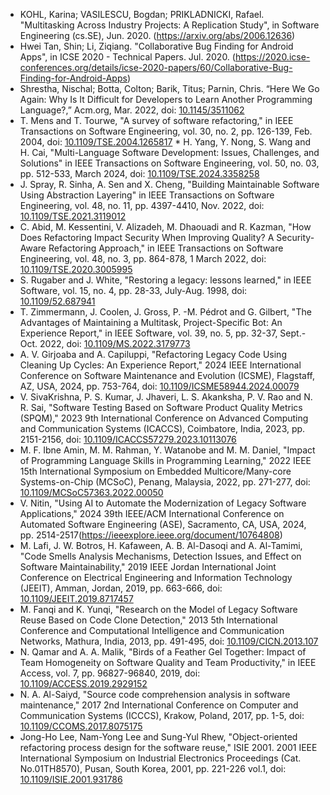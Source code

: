 * KOHL, Karina; VASILESCU, Bogdan; PRIKLADNICKI, Rafael. "Multitasking Across Industry Projects: A Replication Study", in Software Engineering (cs.SE), Jun. 2020. (<https://arxiv.org/abs/2006.12636>)
* Hwei Tan, Shin; Li, Ziqiang. "Collaborative Bug Finding for Android Apps", in ICSE 2020 - Technical Papers. Jul. 2020. (<https://2020.icse-conferences.org/details/icse-2020-papers/60/Collaborative-Bug-Finding-for-Android-Apps>)
* Shrestha, Nischal; Botta, Colton; Barik, Titus; Parnin, Chris. “Here We Go Again: Why Is It Difficult for Developers to Learn Another Programming Language?,” Acm.org, Mar. 2022, doi: [10.1145/3511062](https://doi.org/10.1145/3511062)
* T. Mens and T. Tourwe, "A survey of software refactoring," in IEEE Transactions on Software Engineering, vol. 30, no. 2, pp. 126-139, Feb. 2004, doi: [10.1109/TSE.2004.1265817](https://doi.org/10.1109/TSE.2004.1265817)
‌* H. Yang, Y. Nong, S. Wang and H. Cai, "Multi-Language Software Development: Issues, Challenges, and Solutions" in IEEE Transactions on Software Engineering, vol. 50, no. 03, pp. 512-533, March 2024, doi: [10.1109/TSE.2024.3358258](https://doi.ieeecomputersociety.org/10.1109/TSE.2024.3358258)
* J. Spray, R. Sinha, A. Sen and X. Cheng, "Building Maintainable Software Using Abstraction Layering" in IEEE Transactions on Software Engineering, vol. 48, no. 11, pp. 4397-4410, Nov. 2022, doi: [10.1109/TSE.2021.3119012](https://doi.ieeecomputersociety.org/10.1109/TSE.2021.3119012)
* C. Abid, M. Kessentini, V. Alizadeh, M. Dhaouadi and R. Kazman, "How Does Refactoring Impact Security When Improving Quality? A Security-Aware Refactoring Approach," in IEEE Transactions on Software Engineering, vol. 48, no. 3, pp. 864-878, 1 March 2022, doi: [10.1109/TSE.2020.3005995](https://doi.org/10.1109/TSE.2020.3005995)
* S. Rugaber and J. White, "Restoring a legacy: lessons learned," in IEEE Software, vol. 15, no. 4, pp. 28-33, July-Aug. 1998, doi: [10.1109/52.687941](https://doi.org/10.1109/52.687941)
* T. Zimmermann, J. Coolen, J. Gross, P. -M. Pédrot and G. Gilbert, "The Advantages of Maintaining a Multitask, Project-Specific Bot: An Experience Report," in IEEE Software, vol. 39, no. 5, pp. 32-37, Sept.-Oct. 2022, doi: [10.1109/MS.2022.3179773](https://doi.org/10.1109/MS.2022.3179773)
* A. V. Girjoaba and A. Capiluppi, "Refactoring Legacy Code Using Cleaning Up Cycles: An Experience Report," 2024 IEEE International Conference on Software Maintenance and Evolution (ICSME), Flagstaff, AZ, USA, 2024, pp. 753-764, doi: [10.1109/ICSME58944.2024.00079](https://doi.org/10.1109/ICSME58944.2024.00079)
* V. SivaKrishna, P. S. Kumar, J. Jhaveri, L. S. Akanksha, P. V. Rao and N. R. Sai, "Software Testing Based on Software Product Quality Metrics (SPQM)," 2023 9th International Conference on Advanced Computing and Communication Systems (ICACCS), Coimbatore, India, 2023, pp. 2151-2156, doi: [10.1109/ICACCS57279.2023.10113076](https://doi.org/10.1109/ICACCS57279.2023.10113076)
* M. F. Ibne Amin, M. M. Rahman, Y. Watanobe and M. M. Daniel, "Impact of Programming Language Skills in Programming Learning," 2022 IEEE 15th International Symposium on Embedded Multicore/Many-core Systems-on-Chip (MCSoC), Penang, Malaysia, 2022, pp. 271-277, doi: [10.1109/MCSoC57363.2022.00050](https://doi.org/10.1109/MCSoC57363.2022.00050)
* V. Nitin, "Using AI to Automate the Modernization of Legacy Software Applications," 2024 39th IEEE/ACM International Conference on Automated Software Engineering (ASE), Sacramento, CA, USA, 2024, pp. 2514-2517(<https://ieeexplore.ieee.org/document/10764808>)
* M. Lafi, J. W. Botros, H. Kafaween, A. B. Al-Dasoqi and A. Al-Tamimi, "Code Smells Analysis Mechanisms, Detection Issues, and Effect on Software Maintainability," 2019 IEEE Jordan International Joint Conference on Electrical Engineering and Information Technology (JEEIT), Amman, Jordan, 2019, pp. 663-666, doi: [10.1109/JEEIT.2019.8717457](https://doi.org/10.1109/JEEIT.2019.8717457)
* M. Fanqi and K. Yunqi, "Research on the Model of Legacy Software Reuse Based on Code Clone Detection," 2013 5th International Conference and Computational Intelligence and Communication Networks, Mathura, India, 2013, pp. 491-495, doi: [10.1109/CICN.2013.107](https://doi.org/10.1109/CICN.2013.107)
* N. Qamar and A. A. Malik, "Birds of a Feather Gel Together: Impact of Team Homogeneity on Software Quality and Team Productivity," in IEEE Access, vol. 7, pp. 96827-96840, 2019, doi: [10.1109/ACCESS.2019.2929152](https://doi.org/10.1109/ACCESS.2019.2929152)
* N. A. Al-Saiyd, "Source code comprehension analysis in software maintenance," 2017 2nd International Conference on Computer and Communication Systems (ICCCS), Krakow, Poland, 2017, pp. 1-5, doi: [10.1109/CCOMS.2017.8075175](https://doi.org/10.1109/CCOMS.2017.8075175)
* Jong-Ho Lee, Nam-Yong Lee and Sung-Yul Rhew, "Object-oriented refactoring process design for the software reuse," ISIE 2001. 2001 IEEE International Symposium on Industrial Electronics Proceedings (Cat. No.01TH8570), Pusan, South Korea, 2001, pp. 221-226 vol.1, doi: [10.1109/ISIE.2001.931786](https://doi.org/10.1109/ISIE.2001.931786)
